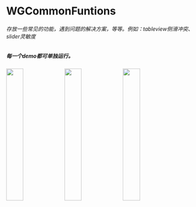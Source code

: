 # WGCommonFuntions
###### 存放一些常见的功能，遇到问题的解决方案，等等。例如：tableview侧滑冲突、slider灵敏度

##### 每一个demo都可单独运行。


<img src="https://github.com/wanggang1128/WGCommonFuntions/raw/master/解决scrollView上tableView侧滑/demo01.gif" width="30%" height="auto">   <img src="https://github.com/wanggang1128/WGCommonFuntions/raw/master/提高UISlider灵敏度/demo02.gif" width="30%" height="auto">   <img src="https://github.com/wanggang1128/WGCommonFuntions/raw/master/Runtime应用场景/demo03.gif" width="30%" height="auto">


